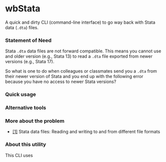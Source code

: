 # wbStata

A quick and dirty CLI (command-line interface) to go way back with Stata data (`.dta`) files.

### Statement of Need

Stata `.dta` data files are not forward compatible. 
This means you cannot use and older version (e.g., Stata 13) to read a `.dta` file exported from newer versions (e.g., Stata 17).

So what is one to do when colleagues or classmates send you a `.dta` from their newer version of Stata and you end up with the following error because you have no access to newer Stata versions?

### Quick usage


### Alternative tools

### More about the problem
* [[1]](https://www3.nd.edu/~rwilliam/stats/stataconversions.html) Stata data files: Reading and writing to and from different file formats

### About this utility
This CLI uses 
